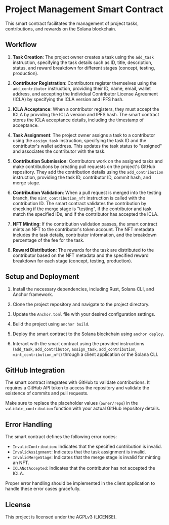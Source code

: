 # Project Management Smart Contract

This smart contract facilitates the management of project tasks, contributions, and rewards on the Solana blockchain.

## Workflow

1. **Task Creation**: The project owner creates a task using the `add_task` instruction, specifying the task details such as ID, title, description, status, and reward breakdown for different stages (concept, testing, production).

2. **Contributor Registration**: Contributors register themselves using the `add_contributor` instruction, providing their ID, name, email, wallet address, and accepting the Individual Contributor License Agreement (ICLA) by specifying the ICLA version and IPFS hash.

3. **ICLA Acceptance**: When a contributor registers, they must accept the ICLA by providing the ICLA version and IPFS hash. The smart contract stores the ICLA acceptance details, including the timestamp of acceptance.

4. **Task Assignment**: The project owner assigns a task to a contributor using the `assign_task` instruction, specifying the task ID and the contributor's wallet address. This updates the task status to "assigned" and associates the contributor with the task.

5. **Contribution Submission**: Contributors work on the assigned tasks and make contributions by creating pull requests on the project's GitHub repository. They add the contribution details using the `add_contribution` instruction, providing the task ID, contributor ID, commit hash, and merge stage.

6. **Contribution Validation**: When a pull request is merged into the testing branch, the `mint_contribution_nft` instruction is called with the contribution ID. The smart contract validates the contribution by checking if the merge stage is "testing", if the contributor and task match the specified IDs, and if the contributor has accepted the ICLA.

7. **NFT Minting**: If the contribution validation passes, the smart contract mints an NFT to the contributor's token account. The NFT metadata includes the task details, contributor information, and the breakdown percentage of the fee for the task.

8. **Reward Distribution**: The rewards for the task are distributed to the contributor based on the NFT metadata and the specified reward breakdown for each stage (concept, testing, production).

## Setup and Deployment

1. Install the necessary dependencies, including Rust, Solana CLI, and Anchor framework.

2. Clone the project repository and navigate to the project directory.

3. Update the `Anchor.toml` file with your desired configuration settings.

4. Build the project using `anchor build`.

5. Deploy the smart contract to the Solana blockchain using `anchor deploy`.

6. Interact with the smart contract using the provided instructions (`add_task`, `add_contributor`, `assign_task`, `add_contribution`, `mint_contribution_nft`) through a client application or the Solana CLI.

## GitHub Integration

The smart contract integrates with GitHub to validate contributions. It requires a GitHub API token to access the repository and validate the existence of commits and pull requests.

Make sure to replace the placeholder values (`owner/repo`) in the `validate_contribution` function with your actual GitHub repository details.

## Error Handling

The smart contract defines the following error codes:

- `InvalidContribution`: Indicates that the specified contribution is invalid.
- `InvalidAssignment`: Indicates that the task assignment is invalid.
- `InvalidMergeStage`: Indicates that the merge stage is invalid for minting an NFT.
- `ICLANotAccepted`: Indicates that the contributor has not accepted the ICLA.

Proper error handling should be implemented in the client application to handle these error cases gracefully.

## License

This project is licensed under the AGPLv3 (LICENSE).
